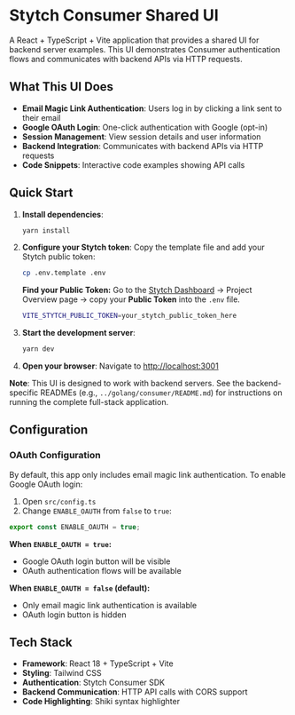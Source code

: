 # Stytch Consumer Shared UI

A React + TypeScript + Vite application that provides a shared UI for backend server examples. This UI demonstrates Consumer authentication flows and communicates with backend APIs via HTTP requests.

## What This UI Does

- **Email Magic Link Authentication**: Users log in by clicking a link sent to their email
- **Google OAuth Login**: One-click authentication with Google (opt-in)
- **Session Management**: View session details and user information
- **Backend Integration**: Communicates with backend APIs via HTTP requests
- **Code Snippets**: Interactive code examples showing API calls

## Quick Start

1. **Install dependencies**:

   ```bash
   yarn install
   ```

2. **Configure your Stytch token**:
   Copy the template file and add your Stytch public token:

   ```bash
   cp .env.template .env
   ```

   **Find your Public Token:** Go to the [Stytch Dashboard](https://stytch.com/dashboard) → Project Overview page → copy your **Public Token** into the `.env` file.

   ```bash
   VITE_STYTCH_PUBLIC_TOKEN=your_stytch_public_token_here
   ```

3. **Start the development server**:

   ```bash
   yarn dev
   ```

4. **Open your browser**:
   Navigate to [http://localhost:3001](http://localhost:3001)

**Note**: This UI is designed to work with backend servers. See the backend-specific READMEs (e.g., `../golang/consumer/README.md`) for instructions on running the complete full-stack application.

## Configuration

### OAuth Configuration

By default, this app only includes email magic link authentication. To enable Google OAuth login:

1. Open `src/config.ts`
2. Change `ENABLE_OAUTH` from `false` to `true`:

```typescript
export const ENABLE_OAUTH = true;
```

**When `ENABLE_OAUTH = true`:**

- Google OAuth login button will be visible
- OAuth authentication flows will be available

**When `ENABLE_OAUTH = false` (default):**

- Only email magic link authentication is available
- OAuth login button is hidden

## Tech Stack

- **Framework**: React 18 + TypeScript + Vite
- **Styling**: Tailwind CSS
- **Authentication**: Stytch Consumer SDK
- **Backend Communication**: HTTP API calls with CORS support
- **Code Highlighting**: Shiki syntax highlighter
